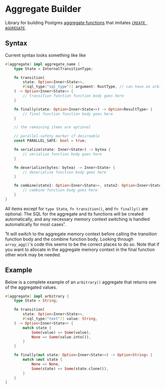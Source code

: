 # Aggregate Builder #

Library for building Postgres [aggregate functions](https://www.postgresql.org/docs/current/xaggr.html)
that imitates
[`CREATE AGGREGATE`](https://www.postgresql.org/docs/current/sql-createaggregate.html).

## Syntax ##

Current syntax looks something like like

```rust
#[aggregate] impl aggregate_name {
    type State = InternalTransitionType;

    fn transition(
        state: Option<Inner<State>>,
        #[sql_type("sql_type")] argument: RustType, // can have an arbitrary number of args
    ) -> Option<Inner<State>> {
        // transition function function body goes here
    }

    fn finally(state: Option<Inner<State>>) -> Option<ResultType> {
        // final function function body goes here
    }

    // the remaining items are optional

    // parallel-safety marker if desireable
    const PARALLEL_SAFE: bool = true;

    fn serialize(state: Inner<State>) -> bytea {
        // serialize function body goes here
    }

    fn deserialize(bytes: bytea) -> Inner<State> {
        // deserialize function body goes here
    }

    fn combine(state1: Option<Inner<State>>, state2: Option<Inner<State>>) -> Option<Inner<State>> {
        // combine function body goes here
    }
}
```

All items except for `type State`, `fn transition()`, and `fn finally()` are
optional. The SQL for the aggregate and its functions will be created
automatically, and any necessary memory context switching is handled
automatically for most cases¹.

¹It will switch to the aggregate memory context before calling the transition
function body and the combine function body. Looking through `array_agg()`'s
code this seems to be the correct places to do so. Note that if you want to
allocate in the aggregate memory context in the final function other work may
be needed.

## Example ##

Below is a complete example of an `arbitrary()` aggregate that returns one of
the aggregated values.

```rust
#[aggregate] impl arbitrary {
    type State = String;

    fn transition(
        state: Option<Inner<State>>,
        #[sql_type("text")] value: String,
    ) -> Option<Inner<State>> {
        match state {
            Some(value) => Some(value),
            None => Some(value.into()),
        }
    }

    fn finally(mut state: Option<Inner<State>>) -> Option<String> {
        match &mut state {
            None => None,
            Some(state) => Some(state.clone()),
        }
    }
}
```